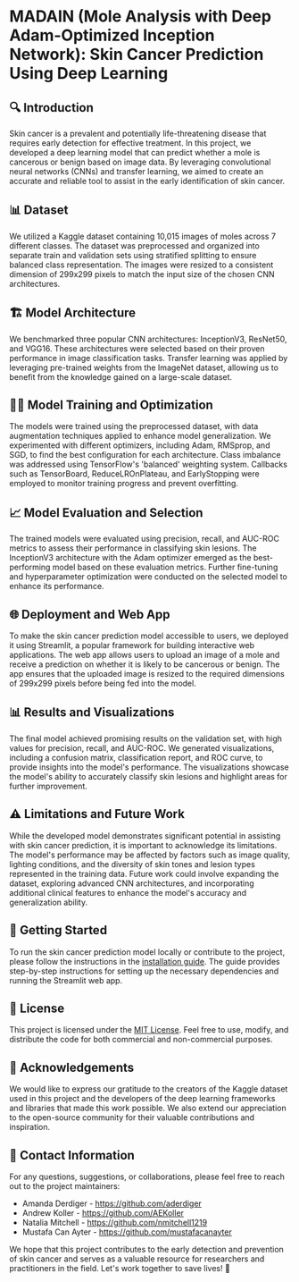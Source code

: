 # MADAIN (Mole Analysis with Deep Adam-Optimized Inception Network): Skin Cancer Prediction Using Deep Learning

## 🔍 Introduction
Skin cancer is a prevalent and potentially life-threatening disease that requires early detection for effective treatment. In this project, we developed a deep learning model that can predict whether a mole is cancerous or benign based on image data. By leveraging convolutional neural networks (CNNs) and transfer learning, we aimed to create an accurate and reliable tool to assist in the early identification of skin cancer.

## 📊 Dataset
We utilized a Kaggle dataset containing 10,015 images of moles across 7 different classes. The dataset was preprocessed and organized into separate train and validation sets using stratified splitting to ensure balanced class representation. The images were resized to a consistent dimension of 299x299 pixels to match the input size of the chosen CNN architectures.

## 🏗️ Model Architecture
We benchmarked three popular CNN architectures: InceptionV3, ResNet50, and VGG16. These architectures were selected based on their proven performance in image classification tasks. Transfer learning was applied by leveraging pre-trained weights from the ImageNet dataset, allowing us to benefit from the knowledge gained on a large-scale dataset.

## 🏋️‍♀️ Model Training and Optimization
The models were trained using the preprocessed dataset, with data augmentation techniques applied to enhance model generalization. We experimented with different optimizers, including Adam, RMSprop, and SGD, to find the best configuration for each architecture. Class imbalance was addressed using TensorFlow's 'balanced' weighting system. Callbacks such as TensorBoard, ReduceLROnPlateau, and EarlyStopping were employed to monitor training progress and prevent overfitting.

## 📈 Model Evaluation and Selection
The trained models were evaluated using precision, recall, and AUC-ROC metrics to assess their performance in classifying skin lesions. The InceptionV3 architecture with the Adam optimizer emerged as the best-performing model based on these evaluation metrics. Further fine-tuning and hyperparameter optimization were conducted on the selected model to enhance its performance.

## 🌐 Deployment and Web App
To make the skin cancer prediction model accessible to users, we deployed it using Streamlit, a popular framework for building interactive web applications. The web app allows users to upload an image of a mole and receive a prediction on whether it is likely to be cancerous or benign. The app ensures that the uploaded image is resized to the required dimensions of 299x299 pixels before being fed into the model.

## 📊 Results and Visualizations
The final model achieved promising results on the validation set, with high values for precision, recall, and AUC-ROC. We generated visualizations, including a confusion matrix, classification report, and ROC curve, to provide insights into the model's performance. The visualizations showcase the model's ability to accurately classify skin lesions and highlight areas for further improvement.

## ⚠️ Limitations and Future Work
While the developed model demonstrates significant potential in assisting with skin cancer prediction, it is important to acknowledge its limitations. The model's performance may be affected by factors such as image quality, lighting conditions, and the diversity of skin tones and lesion types represented in the training data. Future work could involve expanding the dataset, exploring advanced CNN architectures, and incorporating additional clinical features to enhance the model's accuracy and generalization ability.

## 🚀 Getting Started
To run the skin cancer prediction model locally or contribute to the project, please follow the instructions in the [installation guide](link-to-installation-guide). The guide provides step-by-step instructions for setting up the necessary dependencies and running the Streamlit web app.

## 📜 License
This project is licensed under the [MIT License](link-to-license-file). Feel free to use, modify, and distribute the code for both commercial and non-commercial purposes.

## 🙏 Acknowledgements
We would like to express our gratitude to the creators of the Kaggle dataset used in this project and the developers of the deep learning frameworks and libraries that made this work possible. We also extend our appreciation to the open-source community for their valuable contributions and inspiration.

## 📧 Contact Information
For any questions, suggestions, or collaborations, please feel free to reach out to the project maintainers:
- Amanda Derdiger - https://github.com/aderdiger
- Andrew Koller - https://github.com/AEKoller
- Natalia Mitchell - https://github.com/nmitchell1219
- Mustafa Can Ayter - https://github.com/mustafacanayter

We hope that this project contributes to the early detection and prevention of skin cancer and serves as a valuable resource for researchers and practitioners in the field. Let's work together to save lives! 💪
